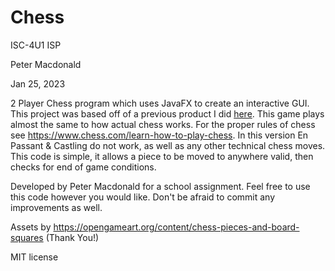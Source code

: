 # Chess

ISC-4U1 ISP

Peter Macdonald

Jan 25, 2023

2 Player Chess program which uses JavaFX to create an interactive GUI. This project was based off of a previous product I did [here](https://github.com/Eurphus/Chess). This game plays almost the same to how actual chess works. For the proper rules of chess see https://www.chess.com/learn-how-to-play-chess. In this version En Passant & Castling do not work, as well as any other technical chess moves. This code is simple, it allows a piece to be moved to anywhere valid, then checks for end of game conditions.



Developed by Peter Macdonald for a school assignment. Feel free to use this code however you would like. Don't be afraid to commit any improvements as well.

Assets by https://opengameart.org/content/chess-pieces-and-board-squares (Thank You!)

MIT license
